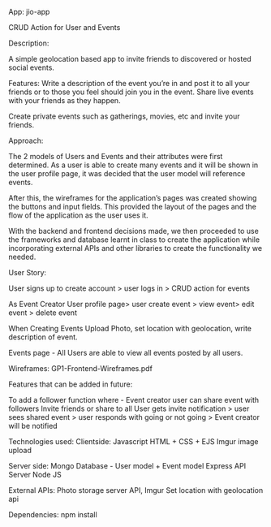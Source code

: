 App: jio-app

CRUD Action for User and Events

Description:

A simple geolocation based app to invite friends to discovered or hosted social events.

Features:
Write a description of the event you’re in and post it to all your friends or to those you feel should join you in the event. Share live events with your friends as they happen.

Create private events such as gatherings, movies, etc and invite your friends.

Approach:

The 2 models of Users and Events and their attributes were first determined. As a user is able to create many events and it will be shown in the user profile page, it was decided that the user model will reference events.

After this, the wireframes for the application’s pages was created showing the buttons and input fields. This provided the layout of the pages and the flow of the application as the user uses it.

With the backend and frontend decisions made, we then proceeded to use the frameworks and database learnt in class to create the application while incorporating external APIs and other libraries to create the functionality we needed.

User Story:

User signs up to create account > user logs in >
CRUD action for events

As Event Creator
User profile page> user create event > view event> edit event > delete event

When Creating Events
Upload Photo, set location with geolocation, write description of event.

Events page - All Users are able to view all events posted by all users.

Wireframes: GP1-Frontend-Wireframes.pdf

Features that can be added in future:

To add a follower function where -
Event creator user can share event with followers
Invite friends or share to all
User gets invite notification > user sees shared event > user responds with going or not going > Event creator will be notified

Technologies used:
Clientside:
Javascript
HTML + CSS + EJS
Imgur image upload

Server side:
Mongo Database  -  User model + Event model
Express API Server
Node JS

External APIs:
Photo storage server API, Imgur
Set location with geolocation api

Dependencies:
   npm install

